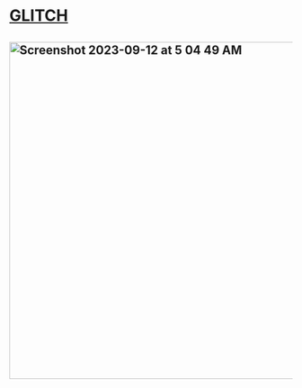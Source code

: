 # <a href="https://glitch.com/@sudo-self">GLITCH</a>
## <img width="599" alt="Screenshot 2023-09-12 at 5 04 49 AM" src="https://github.com/sudo-self/Galaxy-Card/assets/119916323/b1410353-3071-42fe-a6a6-d1c64e539fa0">

